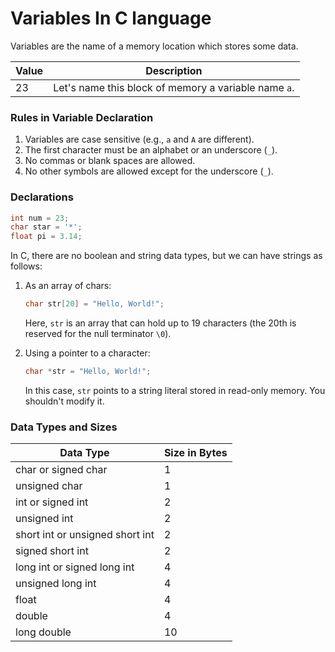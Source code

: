 # Variables In C language

Variables are the name of a memory location which stores some data.

| Value | Description                                          |
| ----- | ---------------------------------------------------- |
| 23    | Let's name this block of memory a variable name `a`. |

### Rules in Variable Declaration

1. Variables are case sensitive (e.g., `a` and `A` are different).
2. The first character must be an alphabet or an underscore (`_`).
3. No commas or blank spaces are allowed.
4. No other symbols are allowed except for the underscore (`_`).

### Declarations

```c
int num = 23;
char star = '*';
float pi = 3.14;
```

In C, there are no boolean and string data types, but we can have strings as follows:

1. As an array of chars:

   ```c
   char str[20] = "Hello, World!";
   ```

   Here, `str` is an array that can hold up to 19 characters (the 20th is reserved for the null terminator `\0`).

2. Using a pointer to a character:

   ```c
   char *str = "Hello, World!";
   ```

   In this case, `str` points to a string literal stored in read-only memory. You shouldn't modify it.

### Data Types and Sizes

| Data Type                       | Size in Bytes |
| ------------------------------- | ------------- |
| char or signed char             | 1             |
| unsigned char                   | 1             |
| int or signed int               | 2             |
| unsigned int                    | 2             |
| short int or unsigned short int | 2             |
| signed short int                | 2             |
| long int or signed long int     | 4             |
| unsigned long int               | 4             |
| float                           | 4             |
| double                          | 4             |
| long double                     | 10            |
